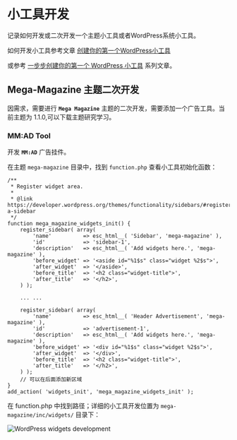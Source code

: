 # 小工具开发 #
记录如何开发或二次开发一个主题小工具或者WordPress系统小工具。

如何开发小工具参考文章 [创建你的第一个WordPress小工具](https://www.wpdaxue.com/creat-your-first-wordpress-widget.html "创建你的第一个WordPress小工具")

或参考 [一步步创建你的第一个 WordPress 小工具](https://www.wpdaxue.com/series/creating-your-first-wordpress-widget/ "一步步创建你的第一个 WordPress 小工具") 系列文章。

## Mega-Magazine 主题二次开发 ##
因需求，需要进行 **`Mega Magazine`** 主题的二次开发，需要添加一个广告工具。当前主题为 1.1.0,可以下载主题研究学习。

### MM:AD Tool ###
开发 **`MM:AD`** 广告挂件。

在主题 `mega-magazine` 目录中，找到 `function.php` 查看小工具初始化函数：

	/**
	 * Register widget area.
	 *
	 * @link https://developer.wordpress.org/themes/functionality/sidebars/#registering-a-sidebar
	 */
	function mega_magazine_widgets_init() {
		register_sidebar( array(
			'name'          => esc_html__( 'Sidebar', 'mega-magazine' ),
			'id'            => 'sidebar-1',
			'description'   => esc_html__( 'Add widgets here.', 'mega-magazine' ),
			'before_widget' => '<aside id="%1$s" class="widget %2$s">',
			'after_widget'  => '</aside>',
			'before_title'  => '<h2 class="widget-title">',
			'after_title'   => '</h2>',
		) );
	
		... ...
	
		register_sidebar( array(
			'name'          => esc_html__( 'Header Advertisement', 'mega-magazine' ),
			'id'            => 'advertisement-1',
			'description'   => esc_html__( 'Add widgets here.', 'mega-magazine' ),
			'before_widget' => '<div id="%1$s" class="widget %2$s">',
			'after_widget'  => '</div>',
			'before_title'  => '<h2 class="widget-title">',
			'after_title'   => '</h2>',
		) );
		// 可以在后面添加新区域
	}
	add_action( 'widgets_init', 'mega_magazine_widgets_init' );

在 function.php 中找到路径；详细的小工具开发位置为 `mega-magazine/inc/widgets/` 目录下：

![WordPress widgets development](https://i.imgur.com/Tk0nDme.png)